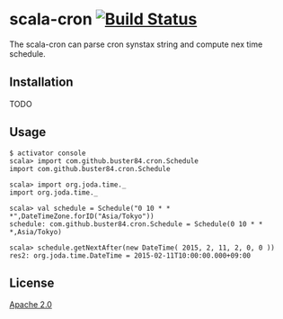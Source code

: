 
# scala-cron [![Build Status](https://travis-ci.org/buster84/scala-cron.png?branch=master)](https://travis-ci.org/buster84/scala-cron)
The scala-cron can parse cron synstax string and compute nex time schedule.

## Installation
TODO

## Usage
```
$ activator console
scala> import com.github.buster84.cron.Schedule
import com.github.buster84.cron.Schedule

scala> import org.joda.time._
import org.joda.time._

scala> val schedule = Schedule("0 10 * * *",DateTimeZone.forID("Asia/Tokyo"))
schedule: com.github.buster84.cron.Schedule = Schedule(0 10 * * *,Asia/Tokyo)

scala> schedule.getNextAfter(new DateTime( 2015, 2, 11, 2, 0, 0 ))
res2: org.joda.time.DateTime = 2015-02-11T10:00:00.000+09:00

```

## License
[Apache 2.0](http://www.apache.org/licenses/LICENSE-2.0)
